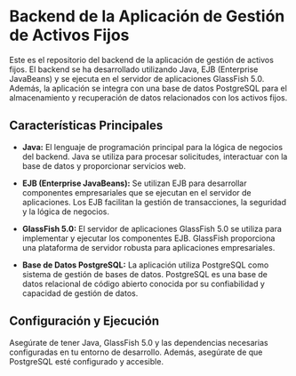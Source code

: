 # Backend de la Aplicación de Gestión de Activos Fijos

Este es el repositorio del backend de la aplicación de gestión de activos fijos. El backend se ha desarrollado utilizando Java, EJB (Enterprise JavaBeans) y se ejecuta en el servidor de aplicaciones GlassFish 5.0. Además, la aplicación se integra con una base de datos PostgreSQL para el almacenamiento y recuperación de datos relacionados con los activos fijos.

## Características Principales

- **Java:** El lenguaje de programación principal para la lógica de negocios del backend. Java se utiliza para procesar solicitudes, interactuar con la base de datos y proporcionar servicios web.

- **EJB (Enterprise JavaBeans):** Se utilizan EJB para desarrollar componentes empresariales que se ejecutan en el servidor de aplicaciones. Los EJB facilitan la gestión de transacciones, la seguridad y la lógica de negocios.

- **GlassFish 5.0:** El servidor de aplicaciones GlassFish 5.0 se utiliza para implementar y ejecutar los componentes EJB. GlassFish proporciona una plataforma de servidor robusta para aplicaciones empresariales.

- **Base de Datos PostgreSQL:** La aplicación utiliza PostgreSQL como sistema de gestión de bases de datos. PostgreSQL es una base de datos relacional de código abierto conocida por su confiabilidad y capacidad de gestión de datos.

## Configuración y Ejecución

Asegúrate de tener Java, GlassFish 5.0 y las dependencias necesarias configuradas en tu entorno de desarrollo. Además, asegúrate de que PostgreSQL esté configurado y accesible.
